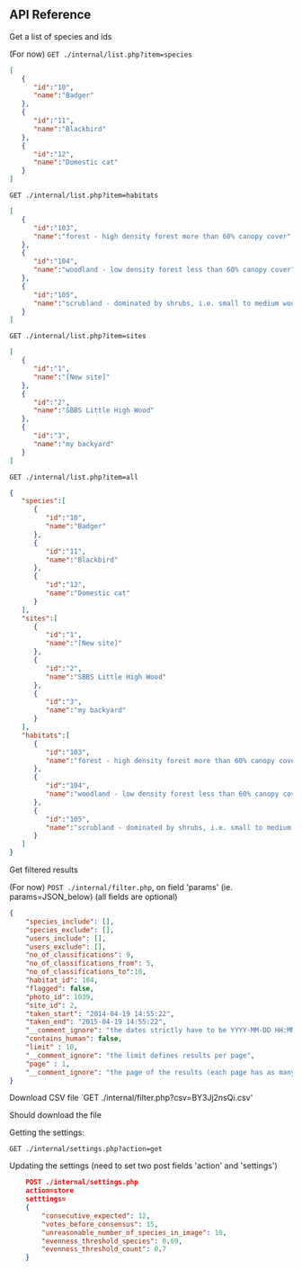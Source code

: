 API Reference
--------------

Get a list of species and ids

(For now) 
`GET ./internal/list.php?item=species`

```JSON
[
   {
      "id":"10",
      "name":"Badger"
   },
   {
      "id":"11",
      "name":"Blackbird"
   },
   {
      "id":"12",
      "name":"Domestic cat"
   }
]
```

`GET ./internal/list.php?item=habitats`

```JSON
[
   {
      "id":"103",
      "name":"forest - high density forest more than 60% canopy cover"
   },
   {
      "id":"104",
      "name":"woodland - low density forest less than 60% canopy cover"
   },
   {
      "id":"105",
      "name":"scrubland - dominated by shrubs, i.e. small to medium woody plants less than 8 m high"
   }
]
```

`GET ./internal/list.php?item=sites`

```JSON
[
   {
      "id":"1",
      "name":"[New site]"
   },
   {
      "id":"2",
      "name":"SBBS Little High Wood"
   },
   {
      "id":"3",
      "name":"my backyard"
   }
]
```

`GET ./internal/list.php?item=all`

```JSON
{
   "species":[
      {
         "id":"10",
         "name":"Badger"
      },
      {
         "id":"11",
         "name":"Blackbird"
      },
      {
         "id":"12",
         "name":"Domestic cat"
      }
   ],
   "sites":[
      {
         "id":"1",
         "name":"[New site]"
      },
      {
         "id":"2",
         "name":"SBBS Little High Wood"
      },
      {
         "id":"3",
         "name":"my backyard"
      }
   ],
   "habitats":[
      {
         "id":"103",
         "name":"forest - high density forest more than 60% canopy cover"
      },
      {
         "id":"104",
         "name":"woodland - low density forest less than 60% canopy cover"
      },
      {
         "id":"105",
         "name":"scrubland - dominated by shrubs, i.e. small to medium woody plants less than 8 m high"
      }
   ]
}
```



Get filtered results

(For now) `POST ./internal/filter.php`, on field 'params' (ie. params=JSON_below)
(all fields are optional)
```JSON
{
    "species_include": [],
    "species_exclude": [],
    "users_include": [],
    "users_exclude": [],
    "no_of_classifications": 9,
    "no_of_classifications_from": 5,
    "no_of_classifications_to":10,
    "habitat_id": 104,
    "flagged": false,
    "photo_id": 1039,
    "site_id": 2,
    "taken_start": "2014-04-19 14:55:22",
    "taken_end": "2015-04-19 14:55:22",
    "__comment_ignore": "the dates strictly have to be YYYY-MM-DD HH:MM:SS",
    "contains_human": false,
    "limit" : 10,
    "__comment_ignore": "the limit defines results per page",
    "page" : 1,
    "__comment_ignore": "the page of the results (each page has as many results as limit)"
}
```

Download CSV file
`GET ./internal/filter.php?csv=BY3Jj2nsQi.csv'

Should download the file

Getting the settings:

`GET ./internal/settings.php?action=get`

Updating the settings (need to set two post fields 'action' and 'settings')

```JSON
    POST ./internal/settings.php
    action=store
    setttings= 
    {
    	"consecutive_expected": 12,
    	"votes_before_consensus": 15,
    	"unreasonable_number_of_species_in_image": 10,
    	"evenness_threshold_species": 0.69,
    	"evenness_threshold_count": 0.7
    }
```
